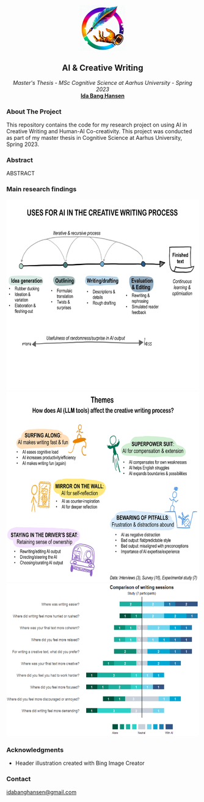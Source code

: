 <div id="top"></div>
<div align="center">
    <img src="logo1_resized.jpg" alt="Logo" width="120" height="120">
<h2 align="center">AI & Creative Writing</h3>
  <p align="center">
    <em> Master's Thesis - MSc Cognitive Science at Aarhus University - Spring 2023 </em>
  <br />
  <a href="https://github.com/idabh"><strong>Ida Bang Hansen</strong></a>
  <br />
  </p>
</div>

### About The Project

This repository contains the code for my research project on using AI in Creative Writing and Human-AI Co-creativity. This project was conducted as part of my master thesis in Cognitive Science at Aarhus University, Spring 2023.


### Abstract
ABSTRACT


### Main research findings
<img src="figure_AI_uses.jpg" alt="Uses for AI in the creative writing process" height = 500>
<img src="figure_themes.jpg" alt="Thematic analysis: How does AI affect the writing process?" height = 500>

<img src="figure_comparison.png" alt="Study participants' comparisons of the AI and non-AI writing sessions" height = 400>


### Acknowledgments
* Header illustration created with Bing Image Creator

### Contact
idabanghansen@gmail.com
